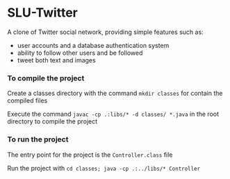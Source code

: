 # SLU-Twitter
A clone of Twitter social network, providing simple features such as:
- user accounts and a database authentication system
- ability to follow other users and be followed
- tweet both text and images

### To compile the project
Create a classes directory with the command `mkdir classes` for contain the compiled files

Execute the command `javac -cp .:libs/* -d classes/ *.java` in the root directory to compile the project

### To run the project
The entry point for the project is the `Controller.class` file

Run the project with `cd classes; java -cp .:../libs/* Controller`
